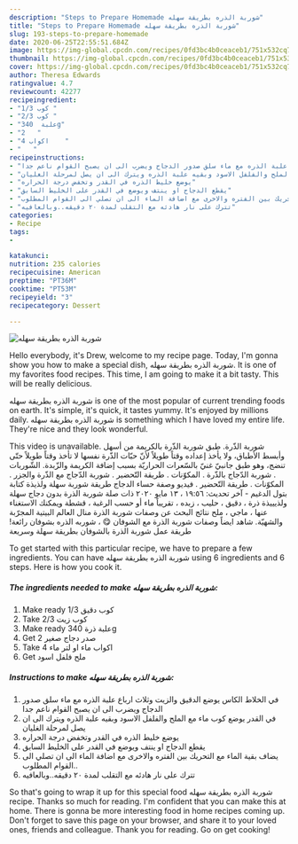 ```yaml
---
description: "Steps to Prepare Homemade شوربة الذره بطريقة سهله"
title: "Steps to Prepare Homemade شوربة الذره بطريقة سهله"
slug: 193-steps-to-prepare-homemade
date: 2020-06-25T22:55:51.684Z
image: https://img-global.cpcdn.com/recipes/0fd3bc4b0ceaceb1/751x532cq70/الصورة-الرئيسية-لوصفةشوربة-الذره-بطريقة-سهله.jpg
thumbnail: https://img-global.cpcdn.com/recipes/0fd3bc4b0ceaceb1/751x532cq70/الصورة-الرئيسية-لوصفةشوربة-الذره-بطريقة-سهله.jpg
cover: https://img-global.cpcdn.com/recipes/0fd3bc4b0ceaceb1/751x532cq70/الصورة-الرئيسية-لوصفةشوربة-الذره-بطريقة-سهله.jpg
author: Theresa Edwards
ratingvalue: 4.7
reviewcount: 42277
recipeingredient:
- "1/3 كوب "
- "2/3 كوب "
- "علبة  340g"
- "2   "
- "4 اكواب    "
- "   "
recipeinstructions:
- "في الخلاط الكاس يوضع الدقيق والزيت وثلاث ارباع علبة الذره مع ماء سلق صدور الدجاج ويضرب الى ان يصبح القوام ناعم جدا"
- "في القدر يوضع كوب ماء مع الملح والفلفل الاسود وبقيه علبة الذره ويترك الى ان يصل لمرحلة الغليان"
- "يوضع خليط الذره في القدر وتخفض درجة الحراره"
- "يقطع الدجاج او ينتف ويوضع في القدر على الخليط السابق"
- "يضاف بقية الماء مع التحريك بين الفتره والاخرى مع اضافة الماء الى ان تصلي الى القوام المطلوب.."
- "تترك على نار هادئه مع التقلب لمدة ٢٠ دقيقه..وبالعافيه"
categories:
- Recipe
tags:
- 

katakunci:  
nutrition: 235 calories
recipecuisine: American
preptime: "PT36M"
cooktime: "PT53M"
recipeyield: "3"
recipecategory: Dessert

---
```



![شوربة الذره بطريقة سهله](https://img-global.cpcdn.com/recipes/0fd3bc4b0ceaceb1/751x532cq70/الصورة-الرئيسية-لوصفةشوربة-الذره-بطريقة-سهله.jpg)

Hello everybody, it's Drew, welcome to my recipe page. Today, I'm gonna show you how to make a special dish, شوربة الذره بطريقة سهله. It is one of my favorites food recipes. This time, I am going to make it a bit tasty. This will be really delicious.

شوربة الذره بطريقة سهله is one of the most popular of current trending foods on earth. It's simple, it's quick, it tastes yummy. It's enjoyed by millions daily. شوربة الذره بطريقة سهله is something which I have loved my entire life. They're nice and they look wonderful.

This video is unavailable. شوربة الذّرة. طبق شوربة الذّرة بالكريمة من أسهل وأبسط الأطباق، ولا يأخذ إعداده وقتاً طويلاً لأنّ حبّات الذّرة نفسها لا تأخذ وقتاً طويلاً حتّى تنضج، وهو طبق جانبيّ غنيّ بالسّعرات الحراريّة بسبب إضافة الكريمة والزّبدة. الشّوربات . شوربة الدّجاج بالذّرة . المكوّنات . طريقة التّحضير . شوربة الدّجاج مع الذّرة والجزر . المكوّنات . طريقة التّحضير . فيديو وصفة حساء الدجاج طريقة شوربة سهلة ولذيذة كتابة بتول الدغيم - آخر تحديث: ١٩:٥٦ ، ١٣ مايو ٢٠٢٠ ذات صلة شوربة الذرة بدون دجاج سهلة ولذيييذة ذرة ، دقيق ، حليب ، زبده ، تقريباً ماء أو حسب الرغبة ، قشطة ويمكنك الاستغناء عنها ، ماجي ، ملح نتائج البحث عن وصفات شوربة الذرة منال العالم البيتية المجرّبة والشهيّة. شاهد ايضاً وصفات شوربة الذرة مع الشوفان 😋 ، شوربه الذره بشوفان رائعة! طريقة عمل شوربة الذرة بالشوفان بطريقة سهلة وسريعة


To get started with this particular recipe, we have to prepare a few ingredients. You can have شوربة الذره بطريقة سهله using 6 ingredients and 6 steps. Here is how you cook it.

<!--inarticleads1-->

##### The ingredients needed to make شوربة الذره بطريقة سهله:

1. Make ready 1/3 كوب دقيق
1. Take 2/3 كوب زيت
1. Make ready علبة ذرة 340g
1. Get 2 صدر دجاج صغير
1. Take 4 اكواب ماء او لتر ماء
1. Get  ملح فلفل اسود




<!--inarticleads2-->

##### Instructions to make شوربة الذره بطريقة سهله:

1. في الخلاط الكاس يوضع الدقيق والزيت وثلاث ارباع علبة الذره مع ماء سلق صدور الدجاج ويضرب الى ان يصبح القوام ناعم جدا
1. في القدر يوضع كوب ماء مع الملح والفلفل الاسود وبقيه علبة الذره ويترك الى ان يصل لمرحلة الغليان
1. يوضع خليط الذره في القدر وتخفض درجة الحراره
1. يقطع الدجاج او ينتف ويوضع في القدر على الخليط السابق
1. يضاف بقية الماء مع التحريك بين الفتره والاخرى مع اضافة الماء الى ان تصلي الى القوام المطلوب..
1. تترك على نار هادئه مع التقلب لمدة ٢٠ دقيقه..وبالعافيه




So that's going to wrap it up for this special food شوربة الذره بطريقة سهله recipe. Thanks so much for reading. I'm confident that you can make this at home. There is gonna be more interesting food in home recipes coming up. Don't forget to save this page on your browser, and share it to your loved ones, friends and colleague. Thank you for reading. Go on get cooking!
